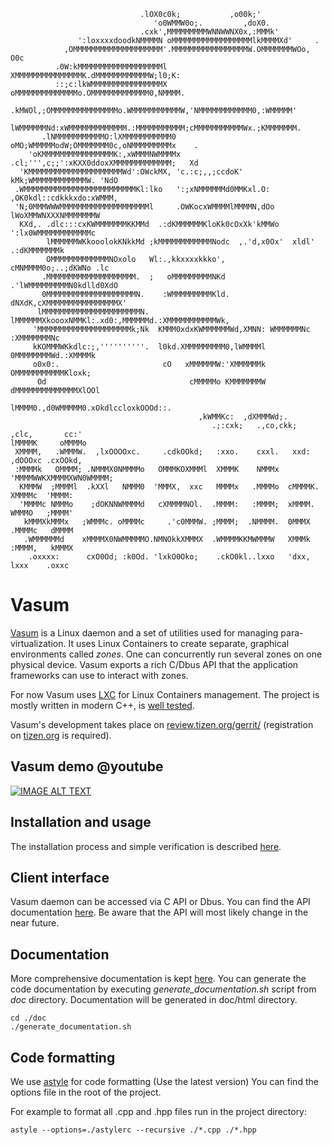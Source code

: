 
                                 .lOX0c0k;           ,o00k;'
                                    'o0WMMW0o;.         ,doX0.
                                 .cxk',MMMMMMMMMWNNWWNX0x,:MMMk'
                   ':loxxxxdoodkNMMMMN oMMMMMMMMMMMMMMMMMMlkMMMMXd'     .
                ,OMMMMMMMMMMMMMMMMMMMM'.MMMMMMMMMMMMMMMMMW.OMMMMMMMWOo,  O0c
              .0W:kMMMMMMMMMMMMMMMMMMMl XMMMMMMMMMMMMMMMK.dMMMMMMMMMMMMW;l0;K:
              ::;c:lkWMMMMMMMMMMMMMMMMX oMMMMMMMMMMMMMMo.OMMMMMMMMMMMMM0,NMMMM.
               .kMWOl,;OMMMMMMMMMMMMMMMo.WMMMMMMMMMMMW,'NMMMMMMMMMMMM0,:WMMMMM'
              lWMMMMMMNd:xWMMMMMMMMMMMMM.:MMMMMMMMMMM;cMMMMMMMMMMMWx.;KMMMMMMM.
           .lNMMMMMMMMMMMO:lXMMMMMMMMMMM0 oMO;WMMMMModW;OMMMMMMM0c,oNMMMMMMMMMx    .
        'oKMMMMMMMMMMMMMMMMK:,xWMMMNWMMMMx .cl;''',c;;':xKXX0ddoxXMMMMMMMMMMMMM;   Xd
      'KMMMMMMMMMMMMMMMMMMMMMWd':OWckMX, 'c.:c;,,;ccdoK'      kMk;WMMMMMMMMMMMMW. 'NdO
     .WMMMMMMMMMMMMMMMMMMMMMMMMMKl:lko   ':;xNMMMMMMd0MMKxl.O: ,OK0kdl::cdkkkxdo:xWMMM,
     'N;0MMMWWWMMMMMMMMMMMMMMMMMMMMl     .OWKocxWMMMMlMMMMN,dOo   lWoXMMWNXXXNMMMMMMMW
      KXd,. .dlc:::cxKWMMMMMMMKKMMd  .:dKMMMMMMKloKk0cOxXk'kMMWo   ':lx0WMMMMMMMMMMMMc
            lMMMMMMWKkooolokKNkkMd ;kMMMMMMMMMMMMNodc  ,.'d,x0Ox'  xldl' .:dKMMMMMMMk
            OMMMMMMMMMMMMMNOxolo   Wl:.,kkxxxxkkko',              cMNMMMM0o;..;dKWNo .lc
           .MMMMMMMMMMMMMMMMMMMM.  ;   oMMMMMMMMMNKd            .'lWMMMMMMMMMN0kdlld0XdO
           0MMMMMMMMMMMMMMMMMMMMN.    :WMMMMMMMMMKld.         dNXdK,cXMMMMMMMMMMMMMMMMX'
          lMMMMMMMMMMMMMMMMMMMMMMN.  lMMMMMMXkoooxNMMKl:.xd0:,MMMMMMd.:XMMMMMMMMMMMWk,
         'MMMMMMMMMMMMMMMMMMMMMk;Nk  KMMM0xdxKWMMMMMMWd,XMNN: WMMMMMMNc :XMMMMMMMNc
         kKOMMMWKkdlc:;,''''''''''.  l0kd.XMMMMMMMMM0,lWMMMMl 0MMMMMMMMWd.:XMMMMk
         o0x0:.                       cO   xMMMMMMW:'XMMMMMMk OMMMMMMMMMMMKloxk;
          Od                                cMMMMMo KMMMMMMMW dMMMMMMMMMMMMMMXlOOl
                                             lMMMM0.,d0WMMMMM0.xOkdlccloxkOOOd::.
                                              ,kWMMKc:  ,dXMMMWd;.
                                                 .;:cxk;   .,co,ckk;
    ,clc,       cc:'
    lMMMMK     oMMMMo
     XMMMM,   .WMMMW.  ,lxOOOOxc.     .cdkOOkd;   :xxo.    cxxl.   xxd: ,dOOOxc .cxOOkd,
     :MMMMk   OMMMM; .NMMMX0NMMMMo   OMMMKOXMMMl  XMMMK    NMMMx  'MMMMWWKXMMMMXWN0WMMMM;
      KMMMW  ;MMMMl  .kXXl   NMMM0  'MMMX,  xxc   MMMMx   .MMMMo  cMMMMK.  XMMMMc  'MMMM:
      'MMMMc NMMMo    ;dOKNNWMMMMd   cXMMMMNOl.  .MMMM:   :MMMM;  xMMMM.   WMMMO   ;MMMM'
       kMMMXkMMMx   ;WMMMc. oMMMMc     .'c0MMMW. ;MMMM;  .NMMMM.  0MMMX   .MMMMc   dMMMM
       .WMMMMMMd    xMMMMX0NWMMMMMO.NMNOkkXMMMX  .WMMMMKKMWMMMW   XMMMk   :MMMM,   kMMMX
        .oxxxx:      cxO0Od; :k0Od. 'lxkO0Oko;    .ckO0kl..lxxo   'dxx,    lxxx    .oxxc


# Vasum
[Vasum](https://wiki.tizen.org/wiki/Security:Vasum) is a Linux daemon and a set of utilities used for managing para-virtualization. It uses Linux Containers to create separate, graphical environments called *zones*. One can concurrently run several zones on one physical device. Vasum exports a rich C/Dbus API that the application frameworks can use to interact with zones.

For now Vasum uses [LXC](https://linuxcontainers.org/lxc/introduction/) for Linux Containers management. The project is mostly written in modern C++, is [well tested](https://wiki.tizen.org/wiki/Weekly_test_results_for_Tizen_3.X_security_framework).

Vasum's development takes place on [review.tizen.org/gerrit/](http://review.tizen.org/gerrit/) (registration on [tizen.org](http://tizen.org) is required).

## Vasum demo @youtube
[![IMAGE ALT TEXT](http://img.youtube.com/vi/hsNvI9kHTvI/0.jpg)](http://www.youtube.com/watch?v=hsNvI9kHTvI "Vasum demo - Fedora 22 Desktop running in Linux container ")

## Installation and usage
The installation process and simple verification is described [here](https://wiki.tizen.org/wiki/Security:Vasum:Usage).

## Client interface
Vasum daemon can be accessed via C API or Dbus. You can find the API documentation [here](https://wiki.tizen.org/wiki/Security:Vasum:API). Be aware that the API will most likely change in the near future.

## Documentation
More comprehensive documentation is kept [here](https://wiki.tizen.org/wiki/Security:Vasum). You can generate the code documentation by executing *generate_documentation.sh* script from *doc* directory. Documentation will be generated in doc/html directory.

    cd ./doc
    ./generate_documentation.sh


## Code formatting
We use [astyle](http://astyle.sourceforge.net/) for code formatting (Use the latest version)
You can find the options file in the root of the project.

For example to format all .cpp and .hpp files run in the project directory:

    astyle --options=./astylerc --recursive ./*.cpp ./*.hpp

